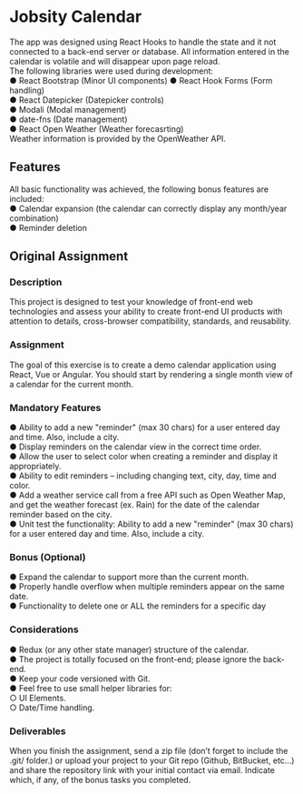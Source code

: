 # Jobsity Calendar

The app was designed using React Hooks to handle the state and it not connected to a back-end server or database. All information entered in the calendar is volatile and will disappear upon page reload.  
The following libraries were used during development:  
● React Bootstrap (Minor UI components)
● React Hook Forms (Form handling)  
● React Datepicker (Datepicker controls)  
● Modali (Modal management)  
● date-fns (Date management)  
● React Open Weather (Weather forecasrting)  
Weather information is provided by the OpenWeather API.

## Features

All basic functionality was achieved, the following bonus features are included:  
● Calendar expansion (the calendar can correctly display any month/year combination)  
● Reminder deletion

<!--● Daily reminders deletion
● Reminder overflow in a single day -->

## Original Assignment

### Description

This project is designed to test your knowledge of front-end web technologies and assess your
ability to create front-end UI products with attention to details, cross-browser compatibility,
standards, and reusability.

### Assignment

The goal of this exercise is to create a demo calendar application using React, Vue or Angular.
You should start by rendering a single month view of a calendar for the current month.

### Mandatory Features

● Ability to add a new "reminder" (max 30 chars) for a user entered day and time. Also,
include a city.  
● Display reminders on the calendar view in the correct time order.  
● Allow the user to select color when creating a reminder and display it appropriately.  
● Ability to edit reminders – including changing text, city, day, time and color.  
● Add a weather service call from a free API such as Open Weather Map, and get the
weather forecast (ex. Rain) for the date of the calendar reminder based on the city.  
● Unit test the functionality: Ability to add a new "reminder" (max 30 chars) for a user
entered day and time. Also, include a city.

### Bonus (Optional)

● Expand the calendar to support more than the current month.  
● Properly handle overflow when multiple reminders appear on the same date.  
● Functionality to delete one or ALL the reminders for a specific day

### Considerations

● Redux (or any other state manager) structure of the calendar.  
● The project is totally focused on the front-end; please ignore the back-end.  
● Keep your code versioned with Git.  
● Feel free to use small helper libraries for:  
○ UI Elements.  
○ Date/Time handling.

### Deliverables

When you finish the assignment, send a zip file (don’t forget to include the .git/ folder.) or upload
your project to your Git repo (Github, BitBucket, etc...) and share the repository link with your
initial contact via email. Indicate which, if any, of the bonus tasks you completed.
